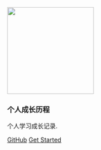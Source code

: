 <img width="200px" src="https://cdn.jsdelivr.net/gh/wfy-belief/PicGo-images/img/avatar.png">

### 个人成长历程

个人学习成长记录.

[GitHub](<https://github.com/wfy-belief>)
[Get Started](README.md)

